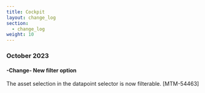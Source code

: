 ```yaml
---
title: Cockpit
layout: change_log
section:
  - change_log
weight: 10
---
```



### October 2023

#### -Change-  New filter option

The asset selection in the datapoint selector is now filterable. [MTM-54463]
